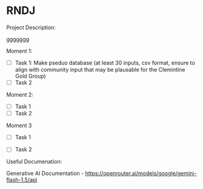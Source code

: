 # RNDJ

Project Description:

ggggggg

Moment 1:

- [ ] Task 1: Make pseduo database (at least 30 inputs, csv format, ensure to align with community input that may be plausable for the Clemintine Gold Group)
- [ ] Task 2
      
Moment 2:

- [ ] Task 1
- [ ] Task 2
      
Moment 3

- [ ] Task 1
- [ ] Task 2



Useful Documenation:

Generative AI Documentation - https://openrouter.ai/models/google/gemini-flash-1.5/api

